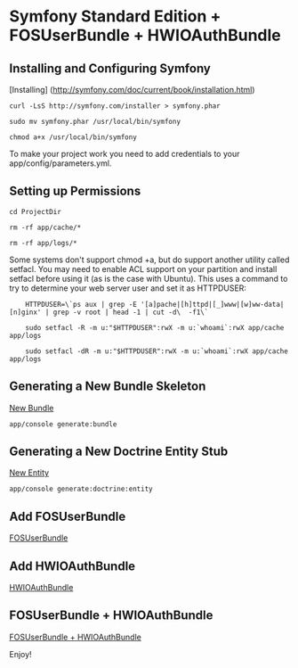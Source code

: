 Symfony Standard Edition + FOSUserBundle + HWIOAuthBundle
=========================================================

Installing and Configuring Symfony
----------------------------------

[Installing] (http://symfony.com/doc/current/book/installation.html)

`curl -LsS http://symfony.com/installer > symfony.phar`

`sudo mv symfony.phar /usr/local/bin/symfony`

`chmod a+x /usr/local/bin/symfony`

To make your project work you need to add credentials to your app/config/parameters.yml.

Setting up Permissions
----------------------

`cd ProjectDir`

`rm -rf app/cache/*`

`rm -rf app/logs/*`

Some systems don't support chmod +a, but do support another utility called setfacl. 
You may need to enable ACL support on your partition and install setfacl before using it (as is the case with Ubuntu). 
This uses a command to try to determine your web server user and set it as HTTPDUSER:

        HTTPDUSER=\`ps aux | grep -E '[a]pache|[h]ttpd|[_]www|[w]ww-data|[n]ginx' | grep -v root | head -1 | cut -d\  -f1\`
        
        sudo setfacl -R -m u:"$HTTPDUSER":rwX -m u:`whoami`:rwX app/cache app/logs
        
        sudo setfacl -dR -m u:"$HTTPDUSER":rwX -m u:`whoami`:rwX app/cache app/logs


Generating a New Bundle Skeleton
--------------------------------

[New Bundle](http://symfony.com/doc/current/bundles/SensioGeneratorBundle/commands/generate_bundle.html)

`app/console generate:bundle`

Generating a New Doctrine Entity Stub
-------------------------------------

[New Entity](http://symfony.com/doc/current/bundles/SensioGeneratorBundle/commands/generate_doctrine_entity.html)

`app/console generate:doctrine:entity`

Add FOSUserBundle
-----------------

[FOSUserBundle](https://github.com/FriendsOfSymfony/FOSUserBundle)

Add HWIOAuthBundle
------------------

[HWIOAuthBundle](https://github.com/hwi/HWIOAuthBundle)

FOSUserBundle + HWIOAuthBundle
------------------------------

[FOSUserBundle + HWIOAuthBundle](https://gist.github.com/danvbe/4476697)

Enjoy!
